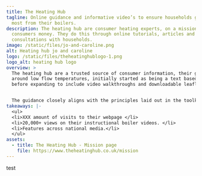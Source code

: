 ```yaml
---
title: The Heating Hub
tagline: Online guidance and informative video’s to ensure households get the
  most from their boilers.
description: The heating hub are consumer heating experts, on a mission save
  consumers money. They do this through online tutorials, articles and 1-2-1
  consultations with households.
image: /static/files/jo-and-caroline.png
alt: Heating hub jo and caroline
logo: /static/files/theheatinghublogo-1.png
logo_alt: heating hub logo
overview: >
  The heating hub are a trusted source of consumer information, their guidance
  around low flow temperatures, initially started as being a text based web page
  before expanding to include video walkthroughs and downloadable leaflets. 


  The guidance closely aligns with the principles laid out in the toolkit.
takeaways: |-
  <ul>
  <li>XXX amount of visits to their webpage </li>
  <li>20,000+ views on their instructional boiler videos. </li>
  <li>Features across national media.</li>
  </ul>
assets:
  - title: The Heating Hub - Mission page
    file: https://www.theheatinghub.co.uk/mission
---
```

test